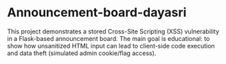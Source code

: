 # Announcement-board-dayasri
This project demonstrates a stored Cross-Site Scripting (XSS) vulnerability in a Flask-based announcement board. The main goal is educational: to show how unsanitized HTML input can lead to client-side code execution and data theft (simulated admin cookie/flag access).
